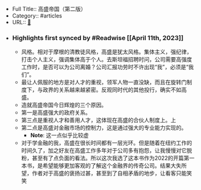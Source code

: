 - Full Title:: 高盛帝国（第二版）
- Category:: #articles
- URL:: [🔗](https://book.douban.com/subject/26580994/)
- ### Highlights first synced by #Readwise [[April 11th, 2023]]
    - 风格。相对于摩根的清教徒风格，高盛是犹太风格。集体主义，强纪律，打击个人主义，强调集体高于个人。去斯坦福招聘时问，公司需要高强度工作时，是否可以为公司离婚？公司汇报功劳时不许出现“我”，必须是“我们”。
    - 最让人佩服的地方是对人才的重视，领军人物一直没缺，而且在旋转门制度下，与政界的关系越来越紧密。反观同时代的其他投行，确实不如高盛。
    - 造就高盛帝国今日辉煌的三个原因。
    - 第一是高盛强大的政府关系。
    - 第三点是重视人才和善用人才，这体现在高盛的合伙人制度上。上
    - 第二点是高盛对金融市场的控制力，这是通过强大的专业能力实现的。
        - **Note**: 这一点似乎比较虚
    - 对于学金融的我，高盛在很长时间都有一层光环。但是随着在纽约工作的时间久了，加之好友在高盛工作多年对于公司多有抱怨，让我慢慢对它脱粉，甚至有了点负面的看法。所以这次我选了这本书作为2022的开篇第一本书，是希望能够更加客观的了解这个金融界的传奇公司。结果大失所望，作者对于高盛的褒扬过甚，甚至到了自相矛盾的地步，让看客只能笑笑
